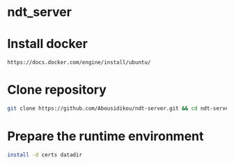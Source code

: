 # ndt_server

# Install docker 
	https://docs.docker.com/engine/install/ubuntu/

# Clone repository
```bash
git clone https://github.com/Abousidikou/ndt-server.git && cd ndt-server
```

# Prepare the runtime environment
```bash
install -d certs datadir
```


